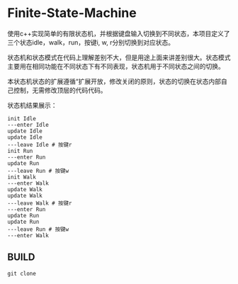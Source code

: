 # Finite-State-Machine

使用c++实现简单的有限状态机，并根据键盘输入切换到不同状态，本项目定义了三个状态idle，walk，run，按键i, w, r分别切换到对应状态。

状态机和状态模式在代码上理解差别不大，但是用途上面来讲差别很大。状态模式主要用在相同功能在不同状态下有不同表现，状态机用于不同状态之间的切换。

本状态机状态的扩展遵循“扩展开放，修改关闭的原则，状态的切换在状态内部自己控制，无需修改顶层的代码代码。

状态机结果展示：

```shell
init Idle
---enter Idle
update Idle
update Idle
---leave Idle # 按键r
init Run
---enter Run
update Run
---leave Run # 按键w
init Walk
---enter Walk
update Walk
update Walk
---leave Walk # 按键r
---enter Run
update Run
update Run
---leave Run # 按键w
---enter Walk
```

## BUILD

```shell
git clone

```




